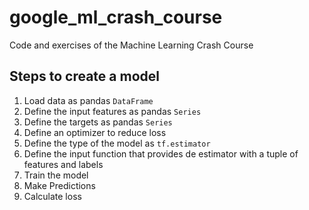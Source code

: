 # google_ml_crash_course
Code and exercises of the Machine Learning Crash Course

## Steps to create a model

1. Load data as pandas `DataFrame`
2. Define the input features as pandas `Series`
3. Define the targets as pandas `Series`
4. Define an optimizer to reduce loss
5. Define the type of the model as `tf.estimator`
6. Define the input function that provides de estimator with a tuple of features and labels
7. Train the model
8. Make Predictions
9. Calculate loss